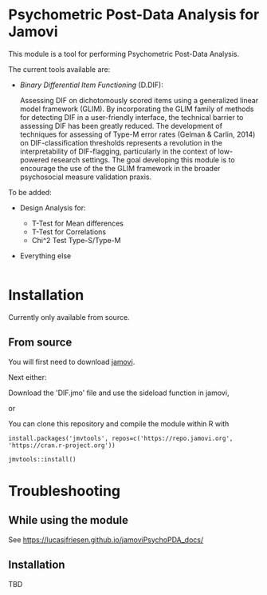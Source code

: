 
# Psychometric Post-Data Analysis for Jamovi

This module is a tool for performing Psychometric Post-Data Analysis.

The current tools available are:

- *Binary Differential Item Functioning* (D.DIF): 

   Assessing DIF on dichotomously scored items using a generalized linear model framework (GLIM). By incorporating the GLIM family of methods for detecting DIF in a user-friendly interface, the technical barrier to assessing DIF has been greatly reduced. The development of techniques for assessing of Type-M error rates (Gelman & Carlin, 2014) on DIF-classification thresholds represents a revolution in the interpretability of DIF-flagging, particularly in the context of low-powered research settings. The goal developing this module is to encourage the use of the the GLIM framework in the broader psychosocial measure validation praxis.

To be added:
- Design Analysis for:
	- T-Test for Mean differences
	- T-Test for Correlations
	- Chi^2 Test Type-S/Type-M

- Everything else

<img src="docs/i1.png" class="img-responsive" alt="">


# Installation

Currently only available from source.

## From source

You will first need to download [jamovi](https://www.jamovi.org/download.html). 

Next either:

Download the 'DIF.jmo' file and use the sideload function in jamovi, 

or

You can clone this repository and compile the module within R with 

```
install.packages('jmvtools', repos=c('https://repo.jamovi.org', 'https://cran.r-project.org'))

jmvtools::install()

```

# Troubleshooting

## While using the module

See https://lucasjfriesen.github.io/jamoviPsychoPDA_docs/


## Installation

TBD
